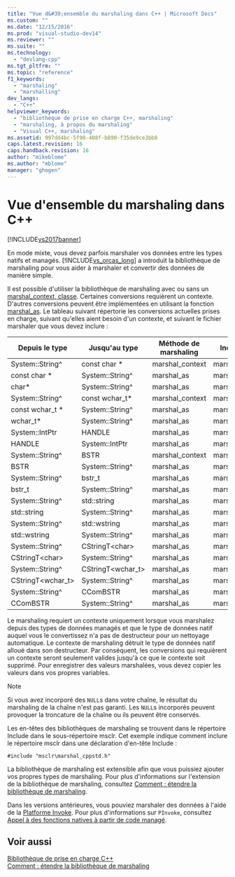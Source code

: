 ```yaml
---
title: "Vue d&#39;ensemble du marshaling dans C++ | Microsoft Docs"
ms.custom: ""
ms.date: "12/15/2016"
ms.prod: "visual-studio-dev14"
ms.reviewer: ""
ms.suite: ""
ms.technology: 
  - "devlang-cpp"
ms.tgt_pltfrm: ""
ms.topic: "reference"
f1_keywords: 
  - "marshaling"
  - "marshalling"
dev_langs: 
  - "C++"
helpviewer_keywords: 
  - "bibliothèque de prise en charge C++, marshaling"
  - "marshaling, à propos du marshaling"
  - "Visual C++, marshaling"
ms.assetid: 997dd4bc-5f98-408f-b890-f35de9ce3bb8
caps.latest.revision: 16
caps.handback.revision: 16
author: "mikeblome"
ms.author: "mblome"
manager: "ghogen"
---
```

# Vue d&#39;ensemble du marshaling dans C++
[!INCLUDE[vs2017banner](../assembler/inline/includes/vs2017banner.md)]

En mode mixte, vous devez parfois marshaler vos données entre les types natifs et managés.  [!INCLUDE[vs_orcas_long](../atl/reference/includes/vs_orcas_long_md.md)] a introduit la bibliothèque de marshaling pour vous aider à marshaler et convertir des données de manière simple.  
  
 Il est possible d'utiliser la bibliothèque de marshaling avec ou sans un [marshal\_context, classe](../dotnet/marshal-context-class.md).  Certaines conversions requièrent un contexte.  D'autres conversions peuvent être implémentées en utilisant la fonction [marshal\_as](../dotnet/marshal-as.md).  Le tableau suivant répertorie les conversions actuelles prises en charge, suivant qu'elles aient besoin d'un contexte, et suivant le fichier marshaler que vous devez inclure :  
  
|Depuis le type|Jusqu'au type|Méthode de marshaling|Inclut le fichier|  
|--------------------|-------------------|---------------------------|-----------------------|  
|System::String^|const char \*|marshal\_context|marshal.h|  
|const char \*|System::String^|marshal\_as|marshal.h|  
|char\*|System::String^|marshal\_as|marshal.h|  
|System::String^|const wchar\_t\*|marshal\_context|marshal.h|  
|const wchar\_t \*|System::String^|marshal\_as|marshal.h|  
|wchar\_t\*|System::String^|marshal\_as|marshal.h|  
|System::IntPtr|HANDLE|marshal\_as|marshal\_windows.h|  
|HANDLE|System::IntPtr|marshal\_as|marshal\_windows.h|  
|System::String^|BSTR|marshal\_context|marshal\_windows.h|  
|BSTR|System::String^|marshal\_as|marshal.h|  
|System::String^|bstr\_t|marshal\_as|marshal\_windows.h|  
|bstr\_t|System::String^|marshal\_as|marshal\_windows.h|  
|System::String^|std::string|marshal\_as|marshal\_cppstd.h|  
|std::string|System::String^|marshal\_as|marshal\_cppstd.h|  
|System::String^|std::wstring|marshal\_as|marshal\_cppstd.h|  
|std::wstring|System::String^|marshal\_as|marshal\_cppstd.h|  
|System::String^|CStringT\<char\>|marshal\_as|marshal\_atl.h|  
|CStringT\<char\>|System::String^|marshal\_as|marshal\_atl.h|  
|System::String^|CStringT\<wchar\_t\>|marshal\_as|marshal\_atl.h|  
|CStringT\<wchar\_t\>|System::String^|marshal\_as|marshal\_atl.h|  
|System::String^|CComBSTR|marshal\_as|marshal\_atl.h|  
|CComBSTR|System::String^|marshal\_as|marshal\_atl.h|  
  
 Le marshaling requiert un contexte uniquement lorsque vous marshalez depuis des types de données managés et que le type de données natif auquel vous le convertissez n'a pas de destructeur pour un nettoyage automatique.  Le contexte de marshaling détruit le type de données natif alloué dans son destructeur.  Par conséquent, les conversions qui requièrent un contexte seront seulement valides jusqu'à ce que le contexte soit supprimé.  Pour enregistrer des valeurs marshalées, vous devez copier les valeurs dans vos propres variables.  
  
> [!NOTE]
>  Si vous avez incorporé des `NULL`s dans votre chaîne, le résultat du marshaling de la chaîne n'est pas garanti.  Les `NULL`s incorporés peuvent provoquer la troncature de la chaîne ou ils peuvent être conservés.  
  
 Les en\-têtes des bibliothèques de marshaling se trouvent dans le répertoire Include dans le sous\-répertoire msclr.  Cet exemple indique comment inclure le répertoire msclr dans une déclaration d'en\-tête Include :  
  
 `#include "msclr\marshal_cppstd.h"`  
  
 La bibliothèque de marshaling est extensible afin que vous puissiez ajouter vos propres types de marshaling.  Pour plus d'informations sur l'extension de la bibliothèque de marshaling, consultez [Comment : étendre la bibliothèque de marshaling](../dotnet/how-to-extend-the-marshaling-library.md).  
  
 Dans les versions antérieures, vous pouviez marshaler des données à l'aide de la [Platforme Invoke](../Topic/Consuming%20Unmanaged%20DLL%20Functions.md).  Pour plus d'informations sur `PInvoke`, consultez [Appel à des fonctions natives à partir de code managé](../dotnet/calling-native-functions-from-managed-code.md).  
  
## Voir aussi  
 [Bibliothèque de prise en charge C\+\+](../dotnet/cpp-support-library.md)   
 [Comment : étendre la bibliothèque de marshaling](../dotnet/how-to-extend-the-marshaling-library.md)